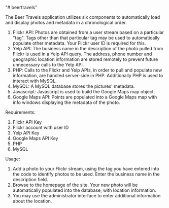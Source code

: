 "# beertravels" 

The Beer Travels application utilizes six components to automatically load and display photos and metadata in a chronological order.
1. Flickr API: Photos are obtained from a user stream based on a particular "tag". Tags other than that particular tag may be used to automatically populate other metadata. Your Flickr user ID is required for this.
2. Yelp API: The business name in the description of the photo pulled from Flickr is used in a Yelp API query. The address, phone number and geographic location information are stored remotely to prevent future unnecessary calls to the Yelp API.
3. PHP: Calls to the Flickr and Yelp APIs, in order to pull and populate new information, are handled server-side in PHP. Additionally PHP is used to interact with MySQL.
4. MySQL: A MySQL database stores the pictures' metadata.
5. Javascript: Javascript is used to build the Google Maps map object.
6. Google Maps API: Points are populated into a Google Maps map with info windows displaying the metadata of the photo.

Requirements:
1. Flickr API Key
2. Flickr account with user ID
3. Yelp API Key
4. Google Maps API Key
5. PHP
6. MySQL

Usage:
1. Add a photo to your Flickr stream, using the tag you have entered into the code to identify photos to be used. Enter the business name in the description field.
2. Browse to the homepage of the site. Your new photo will be automatically populated into the database, with location information.
3. You may use the administrator interface to enter additional information about the location.
